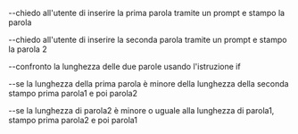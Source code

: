 --chiedo all'utente di inserire la prima parola tramite un prompt e stampo la parola

--chiedo all'utente di inserire la seconda parola tramite un prompt e stampo la parola 2

--confronto la lunghezza delle due parole usando l'istruzione if

--se la lunghezza della prima parola è minore della lunghezza della seconda stampo prima parola1 e poi parola2

--se la lunghezza di parola2 è minore o uguale alla lunghezza di parola1, stampo prima parola2 e poi parola1
